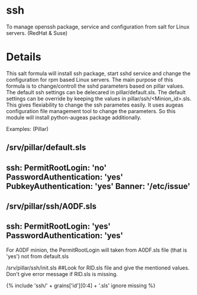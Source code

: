 # ssh
To manage openssh package, service and configuration from salt for Linux servers. (RedHat & Suse)

# Details
This salt formula will install ssh package, start sshd service and change the configuration for rpm based Linux servers.  The main purpose of this formula is to change/controll the sshd parameters based on pillar values. The default ssh settings can be delecared in pillar/default.sls. The default settings can be override by keeping the values in pillar/ssh/<Minion_id>.sls. This gives flexiability to change the ssh parametes easily. It uses augeas configuration file management tool to change the parameters. So this module will install python-augeas package additionally.

Examples: (Pillar)

/srv/pillar/default.sls
--------------------------------
ssh:
  PermitRootLogin: 'no'
  PasswordAuthentication: 'yes'
  PubkeyAuthentication: 'yes'
  Banner: '/etc/issue'
--------------------------------

/srv/pillar/ssh/A0DF.sls
--------------------------------
ssh:
  PermitRootLogin: 'yes'
  PasswordAuthentication: 'yes'
--------------------------------

For A0DF minion, the PermitRootLogin will taken from A0DF.sls file (that is 'yes') not from default.sls

/srv/pillar/ssh/init.sls
##Look for RID.sls file and give the mentioned values. Don't give error message if RID.sls is missing.

{% include 'ssh/' + grains['id'][0:4] + '.sls' ignore missing %}

